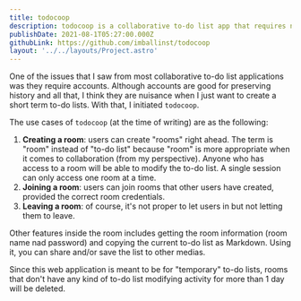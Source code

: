 ```yaml
---
title: todocoop
description: todocoop is a collaborative to-do list app that requires no login.
publishDate: 2021-08-1T05:27:00.000Z
githubLink: https://github.com/imballinst/todocoop
layout: '../../layouts/Project.astro'
---
```


One of the issues that I saw from most collaborative to-do list applications was they require accounts. Although accounts are good for preserving history and all that, I think they are nuisance when I just want to create a short term to-do lists. With that, I initiated `todocoop`.

The use cases of `todocoop` (at the time of writing) are as the following:

1. **Creating a room**: users can create "rooms" right ahead. The term is "room" instead of "to-do list" because "room" is more appropriate when it comes to collaboration (from my perspective). Anyone who has access to a room will be able to modify the to-do list. A single session can only access one room at a time.
2. **Joining a room**: users can join rooms that other users have created, provided the correct room credentials.
3. **Leaving a room**: of course, it's not proper to let users in but not letting them to leave.

Other features inside the room includes getting the room information (room name nad password) and copying the current to-do list as Markdown. Using it, you can share and/or save the list to other medias.

Since this web application is meant to be for "temporary" to-do lists, rooms that don't have any kind of to-do list modifying activity for more than 1 day will be deleted.
